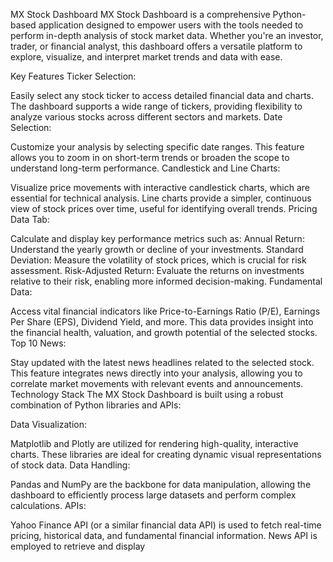 MX Stock Dashboard
MX Stock Dashboard is a comprehensive Python-based application designed to empower users with the tools needed to perform in-depth analysis of stock market data. Whether you're an investor, trader, or financial analyst, this dashboard offers a versatile platform to explore, visualize, and interpret market trends and data with ease.

Key Features
Ticker Selection:

Easily select any stock ticker to access detailed financial data and charts.
The dashboard supports a wide range of tickers, providing flexibility to analyze various stocks across different sectors and markets.
Date Selection:

Customize your analysis by selecting specific date ranges.
This feature allows you to zoom in on short-term trends or broaden the scope to understand long-term performance.
Candlestick and Line Charts:

Visualize price movements with interactive candlestick charts, which are essential for technical analysis.
Line charts provide a simpler, continuous view of stock prices over time, useful for identifying overall trends.
Pricing Data Tab:

Calculate and display key performance metrics such as:
Annual Return: Understand the yearly growth or decline of your investments.
Standard Deviation: Measure the volatility of stock prices, which is crucial for risk assessment.
Risk-Adjusted Return: Evaluate the returns on investments relative to their risk, enabling more informed decision-making.
Fundamental Data:

Access vital financial indicators like Price-to-Earnings Ratio (P/E), Earnings Per Share (EPS), Dividend Yield, and more.
This data provides insight into the financial health, valuation, and growth potential of the selected stocks.
Top 10 News:

Stay updated with the latest news headlines related to the selected stock.
This feature integrates news directly into your analysis, allowing you to correlate market movements with relevant events and announcements.
Technology Stack
The MX Stock Dashboard is built using a robust combination of Python libraries and APIs:

Data Visualization:

Matplotlib and Plotly are utilized for rendering high-quality, interactive charts. These libraries are ideal for creating dynamic visual representations of stock data.
Data Handling:

Pandas and NumPy are the backbone for data manipulation, allowing the dashboard to efficiently process large datasets and perform complex calculations.
APIs:

Yahoo Finance API (or a similar financial data API) is used to fetch real-time pricing, historical data, and fundamental financial information.
News API is employed to retrieve and display


